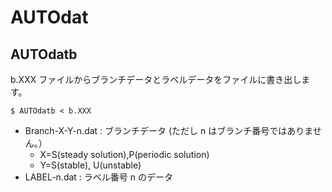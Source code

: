 # AUTOdat

## AUTOdatb
b.XXX ファイルからブランチデータとラベルデータをファイルに書き出します。

`$ AUTOdatb < b.XXX`

- Branch-X-Y-n.dat : ブランチデータ (ただし n はブランチ番号ではありません。）
  - X=S(steady solution),P(periodic solution)
  - Y=S(stable), U(unstable)
- LABEL-n.dat  : ラベル番号 n のデータ

